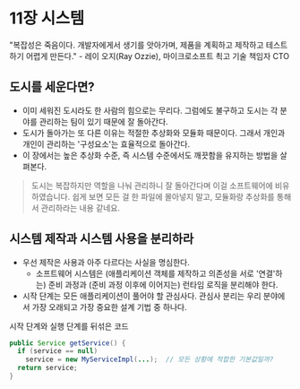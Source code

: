 # 11장 시스템

"복잡성은 죽음이다. 개발자에게서 생기를 앗아가며, 제품을 계획하고 제작하고 테스트하기 어렵게 만든다." - 레이 오지(Ray Ozzie), 마이크로소프트 쵝고 기술 책임자 CTO

## 도시를 세운다면?

- 이미 세워진 도시라도 한 사람의 힘으로는 무리다. 그럼에도 불구하고 도시는 각 분야를 관리하는 팀이 있기 때문에 잘 돌아간다.
- 도시가 돌아가는 또 다른 이유는 적절한 추상화와 모듈화 때문이다. 그래서 개인과 개인이 관리하는 '구성요소'는 효율적으로 돌아간다.
- 이 장에서는 높은 추상화 수준, 즉 시스템 수준에서도 깨끗함을 유지하는 방법을 살펴본다.

> 도시는 복잡하지만 역할을 나눠 관리하니 잘 돌아간다며 이걸 소프트웨어에 비유하였습니다. 쉽게 보면 모든 걸 한 파일에 몰아넣지 말고, 모듈화랑 추상화를 통해서 관리하라는 내용 같네요.

## 시스템 제작과 시스템 사용을 분리하라

- 우선 제작은 사용과 아주 다르다는 사실을 명심한다.
  - 소프트웨어 시스템은 (애플리케이션 객체를 제작하고 의존성을 서로 '연결'하는) 준비 과정과 (준비 과정 이후에 이어지는) 런타임 로직을 분리해야 한다.
- 시작 단계는 모든 애플리케이션이 풀어야 할 관심사다. 관심사 분리는 우리 분야에서 가장 오래되고 가장 중요한 설계 기법 중 하나다.

시작 단계와 실행 단계를 뒤섞은 코드

```java
public Service getService() {
  if (service == null)
    service = new MyServiceImpl(...);  // 모든 상황에 적합한 기본값일까?
  return service;
}
```
